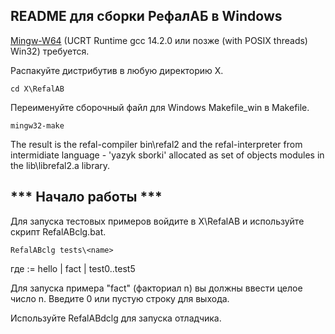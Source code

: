 README для сборки РефалАБ в Windows 
--------------------------------------

[Mingw-W64](https://winlibs.com/) (UCRT Runtime gcc 14.2.0 или позже (with POSIX threads) Win32) требуется.

Распакуйте дистрибутив в любую директорию X.

	cd X\RefalAB

Переименуйте сборочный файл для Windows Makefile_win в Makefile.

	mingw32-make

The result is the refal-compiler bin\refal2 
and the refal-interpreter from intermidiate language - 'yazyk sborki' 
allocated as set of objects modules in the lib\librefal2.a library.


*** Начало работы ***
------------------------

Для запуска тестовых примеров войдите в X\RefalAB и используйте скрипт RefalABclg.bat. 

	RefalABclg tests\<name>

где <name>:= hello | fact | test0..test5
 
Для запуска примера "fact" (факториал n) вы должны ввести целое число n.
Введите 0 или пустую строку для выхода. 

Используйте RefalABdclg для запуска отладчика.
